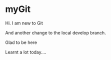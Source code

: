# myGit

Hi. I am new to Git

And another change to the local develop branch.

Glad to be here

Learnt a lot today....


